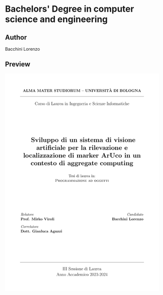# Bachelors' Degree in computer science and engineering

## Author
Bacchini Lorenzo

## Preview
[![Anteprima del PDF](preview.png)](https://github.com/LorenzoBacchini/Bachelor-s-thesis-report/releases/download/0.1.0-2024-11-15T103437/thesis-main.pdf)
